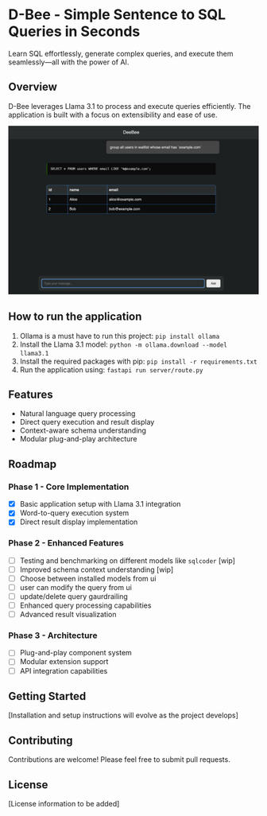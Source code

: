 # D-Bee - Simple Sentence to SQL Queries in Seconds

Learn SQL effortlessly, generate complex queries, and execute them seamlessly—all with the power of AI.

## Overview

D-Bee leverages Llama 3.1 to process and execute queries efficiently. The application is built with a focus on extensibility and ease of use.

![D-Bee in action](images/dbee-demo.jpeg)


## How to run the application

1. Ollama is a must have to run this project: `pip install ollama`
2. Install the Llama 3.1 model: `python -m ollama.download --model llama3.1`
3. Install the required packages with pip: `pip install -r requirements.txt`
4. Run the application using: `fastapi run server/route.py`


## Features

- Natural language query processing
- Direct query execution and result display
- Context-aware schema understanding
- Modular plug-and-play architecture

## Roadmap

### Phase 1 - Core Implementation
- [x] Basic application setup with Llama 3.1 integration
- [x] Word-to-query execution system
- [x] Direct result display implementation

### Phase 2 - Enhanced Features
- [ ] Testing and benchmarking on different models like `sqlcoder` [wip]
- [ ] Improved schema context understanding [wip]
- [ ] Choose between installed models from ui
- [ ] user can modify the query from ui
- [ ] update/delete query gaurdrailing
- [ ] Enhanced query processing capabilities
- [ ] Advanced result visualization

### Phase 3 - Architecture
- [ ] Plug-and-play component system
- [ ] Modular extension support
- [ ] API integration capabilities

## Getting Started

[Installation and setup instructions will evolve as the project develops]

## Contributing

Contributions are welcome! Please feel free to submit pull requests.

## License

[License information to be added]